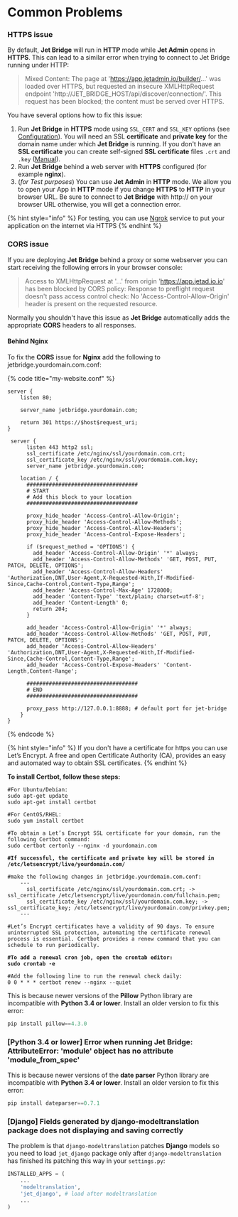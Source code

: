 # Common Problems

### HTTPS issue

By default, **Jet Bridge** will run in **HTTP** mode while **Jet Admin** opens in **HTTPS**. This can lead to a similar error when trying to connect to Jet Bridge running under HTTP:

> Mixed Content: The page at 'https://app.jetadmin.io/builder/...' was loaded over HTTPS, but requested an insecure XMLHttpRequest endpoint 'http://JET\_BRIDGE\_HOST/api/discover/connection/'. This request has been blocked; the content must be served over HTTPS.

You have several options how to fix this issue:

1. Run **Jet Bridge** in **HTTPS** mode using `SSL_CERT` and `SSL_KEY` options (see [Configuration](configuration.md)). You will need an SSL **certificate** and **private key** for the domain name under which **Jet Bridge** is running. If you don't have an **SSL certificate** you can create self-signed **SSL certificate** files `.crt` and `.key` ([Manual](https://www.digitalocean.com/community/tutorials/how-to-create-a-self-signed-ssl-certificate-for-nginx-in-ubuntu-22-04)).
2. Run **Jet Bridge** behind a web server with **HTTPS** configured (for example **nginx**).
3. (_for Test purposes_) You can use **Jet Admin** in **HTTP** mode. We allow you to open your App in **HTTP** mode if you change **HTTPS** to **HTTP** in your browser URL. Be sure to connect to **Jet Bridge** with http:// on your browser URL otherwise, you will get a connection error.

{% hint style="info" %}
For testing, you can use [Ngrok](https://ngrok.com/docs/getting-started/) service to put your application on the internet via HTTPS
{% endhint %}

### CORS issue

If you are deploying **Jet Bridge** behind a proxy or some webserver you can start receiving the following errors in your browser console:

> Access to XMLHttpRequest at '...' from origin 'https://app.jetad.io.io' has been blocked by CORS policy: Response to preflight request doesn't pass access control check: No 'Access-Control-Allow-Origin' header is present on the requested resource.

Normally you shouldn't have this issue as **Jet Bridge** automatically adds the appropriate **CORS** headers to all responses.

#### Behind Nginx

To fix the **CORS** issue for **Nginx** add the following to jetbridge.yourdomain.com.conf:

{% code title="my-website.conf" %}
```
server {
    listen 80;

    server_name jetbridge.yourdomain.com;

    return 301 https://$host$request_uri;
}

 server {
      listen 443 http2 ssl;
      ssl_certificate /etc/nginx/ssl/yourdomain.com.crt;
      ssl_certificate_key /etc/nginx/ssl/yourdomain.com.key;
      server_name jetbridge.yourdomain.com; 

    location / {
      ###################################
      # START
      # Add this block to your location
      ###################################
      
      proxy_hide_header 'Access-Control-Allow-Origin';
      proxy_hide_header 'Access-Control-Allow-Methods';
      proxy_hide_header 'Access-Control-Allow-Headers';
      proxy_hide_header 'Access-Control-Expose-Headers';

      if ($request_method = 'OPTIONS') {
        add_header 'Access-Control-Allow-Origin' '*' always;
        add_header 'Access-Control-Allow-Methods' 'GET, POST, PUT, PATCH, DELETE, OPTIONS';
        add_header 'Access-Control-Allow-Headers' 'Authorization,DNT,User-Agent,X-Requested-With,If-Modified-Since,Cache-Control,Content-Type,Range';
        add_header 'Access-Control-Max-Age' 1728000;
        add_header 'Content-Type' 'text/plain; charset=utf-8';
        add_header 'Content-Length' 0;
        return 204;
      }

      add_header 'Access-Control-Allow-Origin' '*' always;
      add_header 'Access-Control-Allow-Methods' 'GET, POST, PUT, PATCH, DELETE, OPTIONS';
      add_header 'Access-Control-Allow-Headers' 'Authorization,DNT,User-Agent,X-Requested-With,If-Modified-Since,Cache-Control,Content-Type,Range';
      add_header 'Access-Control-Expose-Headers' 'Content-Length,Content-Range';
      
      ###################################
      # END
      ###################################
      
      proxy_pass http://127.0.0.1:8888; # default port for jet-bridge
    }
}
```
{% endcode %}

{% hint style="info" %}
If you don't have a certificate for https you can use Let’s Encrypt.  A free and open Certificate Authority (CA), provides an easy and automated way to obtain SSL certificates. &#x20;
{% endhint %}

**To install Certbot, follow these steps:**

<pre class="language-bash"><code class="lang-bash">#For Ubuntu/Debian:
sudo apt-get update
sudo apt-get install certbot

#For CentOS/RHEL:
sudo yum install certbot

#To obtain a Let’s Encrypt SSL certificate for your domain, run the following Certbot command:
sudo certbot certonly --nginx -d yourdomain.com

<strong>#If successful, the certificate and private key will be stored in /etc/letsencrypt/live/yourdomain.com/
</strong><strong>
</strong>#make the following changes in jetbridge.yourdomain.com.conf:
    ---
      ssl_certificate /etc/nginx/ssl/yourdomain.com.crt; -> ssl_certificate /etc/letsencrypt/live/yourdomain.com/fullchain.pem;
      ssl_certificate_key /etc/nginx/ssl/yourdomain.com.key; -> ssl_certificate_key; /etc/letsencrypt/live/yourdomain.com/privkey.pem;
    ---
    
#Let’s Encrypt certificates have a validity of 90 days. To ensure uninterrupted SSL protection, automating the certificate renewal process is essential. Certbot provides a renew command that you can schedule to run periodically.
<strong>
</strong><strong>#To add a renewal cron job, open the crontab editor:
</strong><strong>sudo crontab -e
</strong>
#Add the following line to run the renewal check daily:
0 0 * * * certbot renew --nginx --quiet
</code></pre>

This is because newer versions of the **Pillow** Python library are incompatible with **Python 3.4 or lower**. Install an older version to fix this error:

```python
pip install pillow==4.3.0
```

### \[Python 3.4 or lower] Error when running Jet Bridge: AttributeError: 'module' object has no attribute 'module\_from\_spec'

This is because newer versions of the **date parser** Python library are incompatible with **Python 3.4 or lower**. Install an older version to fix this error:

```python
pip install dateparser==0.7.1
```

### \[Django] Fields generated by django-modeltranslation package does not displaying and saving correctly

The problem is that `django-modeltranslation` patches **Django** models so you need to load `jet_django` package only after `django-modeltranslation` has finished its patching this way in your `settings.py`:

```python
INSTALLED_APPS = (
    ...
    'modeltranslation',
    'jet_django', # load after modeltranslation
    ...
)
```
